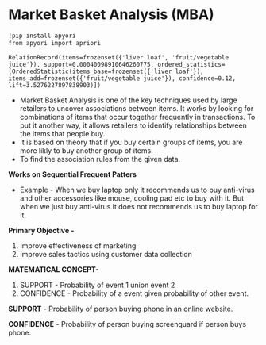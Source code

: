 # Market Basket Analysis (MBA)
```ruby
!pip install apyori
from apyori import apriori
```
```
RelationRecord(items=frozenset({'liver loaf', 'fruit/vegetable juice'}), support=0.00040098910646260775, ordered_statistics=[OrderedStatistic(items_base=frozenset({'liver loaf'}), items_add=frozenset({'fruit/vegetable juice'}), confidence=0.12, lift=3.5276227897838903)])
```

- Market Basket Analysis is one of the key techniques used by large retailers to uncover associations between items. It works by looking for combinations of items that occur together frequently in transactions. To put it another way, it allows retailers to identify relationships between the items that people buy.
- It is based on theory that if you buy certain groups of items, you are more likly to buy another group of items.
- To find the association rules from the given data. 

**Works on Sequential Frequent Patters**

- Example - When we buy laptop only it recommends us to buy anti-virus and other accessories like mouse, cooling pad etc to buy with it. But when we just buy anti-virus it does not recommends us to buy laptop for it. 

**Primary Objective -**
1) Improve effectiveness of marketing
2) Improve sales tactics using customer data collection

**MATEMATICAL CONCEPT-**
1)  SUPPORT      -    Probability of event 1 union event 2
2)  CONFIDENCE   -    Probability of a event given probability of other event.

**SUPPORT** - Probability of person buying phone in an online website.

**CONFIDENCE** - Probability of person buying screenguard if person buys phone.
